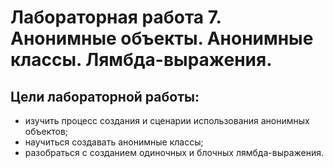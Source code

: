 # Лабораторная работа 7. Анонимные объекты. Анонимные классы. Лямбда-выражения.

## Цели лабораторной работы:
- изучить процесс создания и сценарии использования анонимных объектов;
- научиться создавать анонимные классы;
- разобраться с созданием одиночных и блочных лямбда-выражения.

